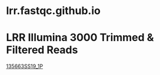 # lrr.fastqc.github.io

# LRR Illumina 3000 Trimmed & Filtered Reads

[135663SS19_1P](https://mcmurtrs.github.io/lrr.fastqc.github.io/135763SS19_1P_trim_fastqc.html)
